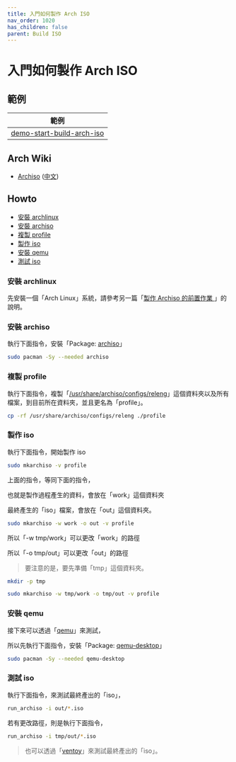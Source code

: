 ```yaml
---
title: 入門如何製作 Arch ISO
nav_order: 1020
has_children: false
parent: Build ISO
---
```



# 入門如何製作 Arch ISO


## 範例

| 範例 |
| --- |
| [demo-start-build-arch-iso](https://github.com/samwhelp/note-about-archlinux/tree/gh-pages/_demo/build-iso/demo-os/demo-iso-profile/demo-start-build-arch-iso) |


## Arch Wiki

* [Archiso](https://wiki.archlinux.org/title/archiso) ([中文](https://wiki.archlinux.org/title/Archiso_(%E7%AE%80%E4%BD%93%E4%B8%AD%E6%96%87)))


## Howto

* [安裝 archlinux](#安裝-archlinux)
* [安裝 archiso](#安裝-archiso)
* [複製 profile](#複製-profile)
* [製作 iso](#製作-iso)
* [安裝 qemu](#安裝-qemu)
* [測試 iso](#測試-iso)


### 安裝 archlinux

先安裝一個「Arch Linux」系統，請參考另一篇「[製作 Archiso 的前置作業 ](https://samwhelp.github.io/note-about-archlinux/read/build-iso/prepare.html)」的說明。


### 安裝 archiso

執行下面指令，安裝「Package: [archiso](https://archlinux.org/packages/extra/any/archiso/)」

``` sh
sudo pacman -Sy --needed archiso
```


### 複製 profile

執行下面指令，複製「[/usr/share/archiso/configs/releng](https://gitlab.archlinux.org/archlinux/archiso/-/tree/master/configs/releng)」這個資料夾以及所有檔案，到目前所在資料夾，並且更名為「profile」。

``` sh
cp -rf /usr/share/archiso/configs/releng ./profile
```


### 製作 iso

執行下面指令，開始製作 iso

``` sh
sudo mkarchiso -v profile
```

上面的指令，等同下面的指令，

也就是製作過程產生的資料，會放在「work」這個資料夾

最終產生的「iso」檔案，會放在「out」這個資料夾。

``` sh
sudo mkarchiso -w work -o out -v profile
```

所以「-w tmp/work」可以更改「work」的路徑

所以「-o tmp/out」可以更改「out」的路徑

> 要注意的是，要先準備「tmp」這個資料夾。

``` sh
mkdir -p tmp

sudo mkarchiso -w tmp/work -o tmp/out -v profile
```


### 安裝 qemu

接下來可以透過「[qemu](https://wiki.archlinux.org/title/QEMU)」來測試，

所以先執行下面指令，安裝「Package: [qemu-desktop](https://archlinux.org/packages/extra/x86_64/qemu-desktop/)」

``` sh
sudo pacman -Sy --needed qemu-desktop
```

### 測試 iso

執行下面指令，來測試最終產出的「iso」，

``` sh
run_archiso -i out/*.iso
```

若有更改路徑，則是執行下面指令，

``` sh
run_archiso -i tmp/out/*.iso
```

> 也可以透過「[ventoy](https://samwhelp.github.io/note-about-archlinux/read/start/download/boot_iso_by_ventoy.html)」來測試最終產出的「iso」。


